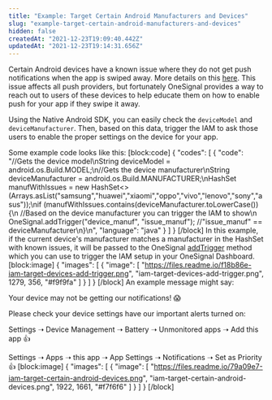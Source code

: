 ```yaml
---
title: "Example: Target Certain Android Manufacturers and Devices"
slug: "example-target-certain-android-manufacturers-and-devices"
hidden: false
createdAt: "2021-12-23T19:09:40.442Z"
updatedAt: "2021-12-23T19:14:31.656Z"
---
```

Certain Android devices have a known issue where they do not get push notifications when the app is swiped away. More details on this [here](https://documentation.onesignal.com/docs/notifications-show-successful-but-are-not-being-shown#the-app-is-force-stopped). This issue affects all push providers, but fortunately OneSignal provides a way to reach out to users of these devices to help educate them on how to enable push for your app if they swipe it away.

Using the Native Android SDK, you can easily check the `deviceModel` and `deviceManufacturer`. Then, based on this data, trigger the IAM to ask those users to enable the proper settings on the device for your app.

Some example code looks like this:
[block:code]
{
  "codes": [
    {
      "code": "//Gets the device model\nString deviceModel = android.os.Build.MODEL;\n//Gets the device manufacturer\nString deviceManufacturer = android.os.Build.MANUFACTURER;\nHashSet<String> manufWithIssues = new HashSet<>(Arrays.asList(\"samsung\",\"huawei\",\"xiaomi\",\"oppo\",\"vivo\",\"lenovo\",\"sony\",\"asus\"));\nif (manufWithIssues.contains(deviceManufacturer.toLowerCase()){\n  //Based on the device manufacturer you can trigger the IAM to show\n  OneSignal.addTrigger(\"device_manuf\", \"issue_manuf\");  //\"issue_manuf\" == deviceManufacturer\n}\n",
      "language": "java"
    }
  ]
}
[/block]
In this example, if the current device's manufacturer matches a manufacturer in the HashSet with known issues, it will be passed to the OneSignal [addTrigger](https://documentation.onesignal.com/docs/iam-sdk-methods) method which you can use to trigger the IAM setup in your OneSignal Dashboard.
[block:image]
{
  "images": [
    {
      "image": [
        "https://files.readme.io/f18b86e-iam-target-devices-add-trigger.png",
        "iam-target-devices-add-trigger.png",
        1279,
        356,
        "#f9f9fa"
      ]
    }
  ]
}
[/block]
An example message might say:


Your device may not be getting our notifications! 😱

Please check your device settings have our important alerts turned on:


Settings ➝ Device Management ➝ Battery ➝ Unmonitored apps ➝ Add this app 👍


Settings ➝ Apps ➝ this app ➝ App Settings ➝ Notifications ➝ Set as Priority 👍
[block:image]
{
  "images": [
    {
      "image": [
        "https://files.readme.io/79a09e7-iam-target-certain-android-devices.png",
        "iam-target-certain-android-devices.png",
        1922,
        1661,
        "#f7f6f6"
      ]
    }
  ]
}
[/block]